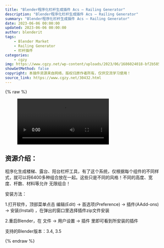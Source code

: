 ```yaml
---
title: "Blender程序化栏杆生成插件 Acs – Railing Generator"
description: "Blender程序化栏杆生成插件 Acs – Railing Generator"
summary: "Blender程序化栏杆生成插件 Acs – Railing Generator"
date: 2023-06-06 00:00:00
updated: 2023-06-06 00:00:00
author: blenderit
tags: 
    - Blender Market
    - Railing Generator
    - 栏杆插件
categories:
    - cgzy
img: https://www.cgzy.net/wp-content/uploads/2023/06/1686024018-bf2b585aaeb7a04.webp
showGetMethod: false
copyright: 本插件资源来自网络，版权归原作者所有，仅供交流学习使用！
source_link: https://www.cgzy.net/30432.html
---
```


{% raw %}
<figure class="wp-block-video aligncenter"><video controls src="https://cloud.video.taobao.com//play/u/717183932/p/1/e/6/t/1/414209099343.mp4"></video></figure><div class="wp-block-pandastudio-title"><div class="title_style_01"><h2 id="h2-0">资源介绍：</h2></div></div><p class="is-style-text-indent-2em">程序化生成楼梯、露台、阳台栏杆工具，有了这个系统，仅根据每个组件的不同样式，就可以将6400多种组合放在一起。这些只是不同的风格！不同的高度、宽度、杆数、材料等允许 无限组合！</p><div class="wp-block-pandastudio-title"><div class="title_style_01"><p>安装方法：</p></div></div><p>1.打开软件，顶部菜单点击 编辑(Edit) → 首选项(Preference) → 插件(AAdd-ons) → 安装(Install) ，在弹出的窗口里选择插件zip文件安装</p><p>2.重启Blender，在 文件 → 用户设置 → 插件 里即可看到所安装的插件</p><div class="wp-block-pandastudio-tips"><div class="tip success "><p>支持的Blender版本：3.4, 3.5</p>
</div></div>
<div style="display: none">cgzy</div>
{% endraw %}